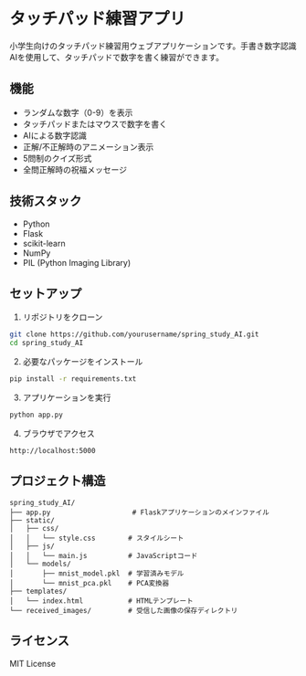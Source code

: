 # タッチパッド練習アプリ

小学生向けのタッチパッド練習用ウェブアプリケーションです。手書き数字認識AIを使用して、タッチパッドで数字を書く練習ができます。

## 機能

- ランダムな数字（0-9）を表示
- タッチパッドまたはマウスで数字を書く
- AIによる数字認識
- 正解/不正解時のアニメーション表示
- 5問制のクイズ形式
- 全問正解時の祝福メッセージ

## 技術スタック

- Python
- Flask
- scikit-learn
- NumPy
- PIL (Python Imaging Library)

## セットアップ

1. リポジトリをクローン
```bash
git clone https://github.com/yourusername/spring_study_AI.git
cd spring_study_AI
```

2. 必要なパッケージをインストール
```bash
pip install -r requirements.txt
```

3. アプリケーションを実行
```bash
python app.py
```

4. ブラウザでアクセス
```
http://localhost:5000
```

## プロジェクト構造

```
spring_study_AI/
├── app.py                    # Flaskアプリケーションのメインファイル
├── static/
│   ├── css/
│   │   └── style.css        # スタイルシート
│   ├── js/
│   │   └── main.js          # JavaScriptコード
│   └── models/
│       ├── mnist_model.pkl  # 学習済みモデル
│       └── mnist_pca.pkl    # PCA変換器
├── templates/
│   └── index.html           # HTMLテンプレート
└── received_images/         # 受信した画像の保存ディレクトリ
```

## ライセンス

MIT License 